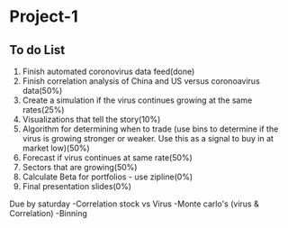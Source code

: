 # Project-1

## To do List

1. Finish automated coronovirus data feed(done)
2. Finish correlation analysis of China and US versus coronoavirus data(50%)
3. Create a simulation if the virus continues growing at the same rates(25%)
4. Visualizations that tell the story(10%)
5. Algorithm for determining when to trade (use bins to determine if the virus is growing stronger or weaker. Use this as a signal to buy in at market low)(50%)
6. Forecast if virus continues at same rate(50%)
7. Sectors that are growing(50%)
8. Calculate Beta for portfolios - use zipline(0%)
9. Final presentation slides(0%)


Due by saturday
-Correlation stock vs Virus
-Monte carlo's (virus & Correlation)
-Binning
